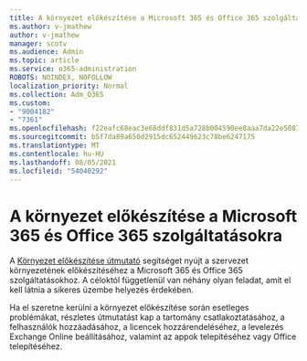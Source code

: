 ```yaml
---
title: A környezet előkészítése a Microsoft 365 és Office 365 szolgáltatásokra
ms.author: v-jmathew
author: v-jmathew
manager: scotv
ms.audience: Admin
ms.topic: article
ms.service: o365-administration
ROBOTS: NOINDEX, NOFOLLOW
localization_priority: Normal
ms.collection: Adm_O365
ms.custom:
- "9004182"
- "7361"
ms.openlocfilehash: f22eafc68eac3e68ddf831d5a728b004590ee8aaa7da22e508716ceb257250b1
ms.sourcegitcommit: b5f7da89a650d2915dc652449623c78be6247175
ms.translationtype: MT
ms.contentlocale: hu-HU
ms.lasthandoff: 08/05/2021
ms.locfileid: "54040292"
---
```

# <a name="prepare-your-environment-for-microsoft-365-and-office-365-services"></a>A környezet előkészítése a Microsoft 365 és Office 365 szolgáltatásokra

A [Környezet előkészítése útmutató](https://go.microsoft.com/fwlink/?linkid=2005213) segítséget nyújt a szervezet környezetének előkészítéséhez a Microsoft 365 és Office 365 szolgáltatásokhoz. A céloktól függetlenül van néhány olyan feladat, amit el kell látnia a sikeres üzembe helyezés érdekében.

Ha el szeretne kerülni a környezet előkészítése során esetleges problémákat, részletes útmutatást kap a tartomány csatlakoztatásához, a felhasználók hozzáadásához, a licencek hozzárendeléséhez, a levelezés Exchange Online beállításához, valamint az appok telepítéséhez vagy Office telepítéséhez.
